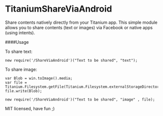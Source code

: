 TitaniumShareViaAndroid
=======================

Share contents natively directly from your Titanium app.
This simple module allows you to share contents (text or images) via Facebook or native apps (using intents).

####Usage

To share text:

~~~
new require('/ShareViaAndroid')("Text to be shared", "text");
~~~

To share image:

~~~
var Blob = win.toImage().media;
var file = Titanium.Filesystem.getFile(Titanium.Filesystem.externalStorageDirectory,'image_1.png');
file.write(Blob);
	
new require('/ShareViaAndroid')("Text to be shared", "image" , file);
~~~

MIT licensed, have fun ;)
